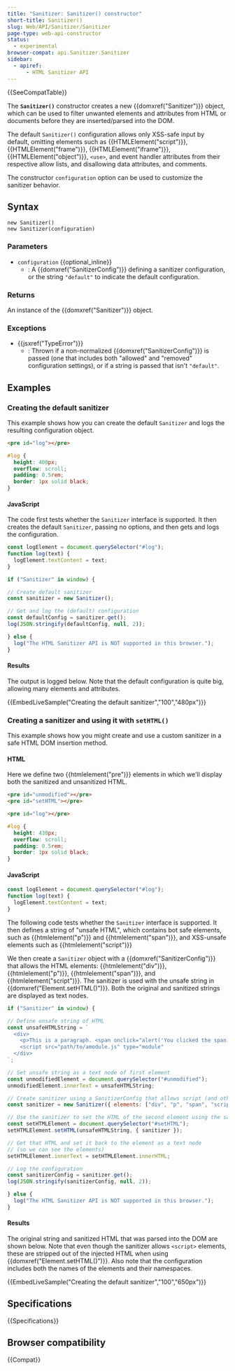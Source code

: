 ```yaml
---
title: "Sanitizer: Sanitizer() constructor"
short-title: Sanitizer()
slug: Web/API/Sanitizer/Sanitizer
page-type: web-api-constructor
status:
  - experimental
browser-compat: api.Sanitizer.Sanitizer
sidebar:
  - apiref:
      - HTML Sanitizer API
---
```


{{SeeCompatTable}}

The **`Sanitizer()`** constructor creates a new {{domxref("Sanitizer")}} object, which can be used to filter unwanted elements and attributes from HTML or documents before they are inserted/parsed into the DOM.

The default `Sanitizer()` configuration allows only XSS-safe input by default, omitting elements such as {{HTMLElement("script")}}, {{HTMLElement("frame")}}, {{HTMLElement("iframe")}}, {{HTMLElement("object")}}, `<use>`, and event handler attributes from their respective allow lists, and disallowing data attributes, and comments.

The constructor `configuration` option can be used to customize the sanitizer behavior.

<!--
Either here or in the config (or both) explain what a (in)valid config looks like
-->

## Syntax

```js-nolint
new Sanitizer()
new Sanitizer(configuration)
```

### Parameters

- `configuration` {{optional_inline}}
  - : A {{domxref("SanitizerConfig")}} defining a sanitizer configuration, or the string `"default"` to indicate the default configuration.

### Returns

An instance of the {{domxref("Sanitizer")}} object.

### Exceptions

- {{jsxref("TypeError")}}
  - : Thrown if a non-normalized {{domxref("SanitizerConfig")}} is passed (one that includes both "allowed" and "removed" configuration settings), or if a string is passed that isn't `"default"`.

## Examples

### Creating the default sanitizer

This example shows how you can create the default `Sanitizer` and logs the resulting configuration object.

```html hidden
<pre id="log"></pre>
```

```css hidden
#log {
  height: 400px;
  overflow: scroll;
  padding: 0.5rem;
  border: 1px solid black;
}
```

#### JavaScript

The code first tests whether the `Sanitizer` interface is supported.
It then creates the default `Sanitizer`, passing no options, and then gets and logs the configuration.

```js hidden
const logElement = document.querySelector("#log");
function log(text) {
  logElement.textContent = text;
}
```

```js hidden
if ("Sanitizer" in window) {
```

```js
// Create default sanitizer
const sanitizer = new Sanitizer();

// Get and log the (default) configuration
const defaultConfig = sanitizer.get();
log(JSON.stringify(defaultConfig, null, 2));
```

```js hidden
} else {
  log("The HTML Sanitizer API is NOT supported in this browser.");
}
```

#### Results

The output is logged below.
Note that the default configuration is quite big, allowing many elements and attributes.

{{EmbedLiveSample("Creating the default sanitizer","100","480px")}}

### Creating a sanitizer and using it with `setHTML()`

This example shows how you might create and use a custom sanitizer in a safe HTML DOM insertion method.

#### HTML

Here we define two {{htmlelement("pre")}} elements in which we'll display both the sanitized and unsanitized HTML.

```html
<pre id="unmodified"></pre>
<pre id="setHTML"></pre>
```

```html hidden
<pre id="log"></pre>
```

```css hidden
#log {
  height: 430px;
  overflow: scroll;
  padding: 0.5rem;
  border: 1px solid black;
}
```

#### JavaScript

```js hidden
const logElement = document.querySelector("#log");
function log(text) {
  logElement.textContent = text;
}
```

The following code tests whether the `Sanitizer` interface is supported.
It then defines a string of "unsafe HTML", which contains bot safe elements, such as {{htmlelement("p")}} and {{htmlelement("span")}}, and XSS-unsafe elements such as {{htmlelement("script")}}

We then create a `Sanitizer` object with a {{domxref("SanitizerConfig")}} that allows the HTML elements: {{htmlelement("div")}}, {{htmlelement("p")}}, {{htmlelement("span")}}, and {{htmlelement("script")}}.
The sanitizer is used with the unsafe string in {{domxref("Element.setHTML()")}}.
Both the original and sanitized strings are displayed as text nodes.

```js hidden
if ("Sanitizer" in window) {
```

```js
// Define unsafe string of HTML
const unsafeHTMLString = `
  <div>
    <p>This is a paragraph. <span onclick="alert('You clicked the span!')">Click me</span></p>
    <script src="path/to/amodule.js" type="module"
  </div>
`;

// Set unsafe string as a text node of first element
const unmodifiedElement = document.querySelector("#unmodified");
unmodifiedElement.innerText = unsafeHTMLString;

// Create sanitizer using a SanitizerConfig that allows script (and other elements)
const sanitizer = new Sanitizer({ elements: ["div", "p", "span", "script"] });

// Use the sanitizer to set the HTML of the second element using the safe method
const setHTMLElement = document.querySelector("#setHTML");
setHTMLElement.setHTML(unsafeHTMLString, { sanitizer });

// Get that HTML and set it back to the element as a text node
// (so we can see the elements)
setHTMLElement.innerText = setHTMLElement.innerHTML;

// Log the configuration
const sanitizerConfig = sanitizer.get();
log(JSON.stringify(sanitizerConfig, null, 2));
```

```js hidden
} else {
  log("The HTML Sanitizer API is NOT supported in this browser.");
}
```

#### Results

The original string and sanitized HTML that was parsed into the DOM are shown below.
Note that even though the sanitizer allows `<script>` elements, these are stripped out of the injected HTML when using {{domxref("Element.setHTML()")}}.
Also note that the configuration includes both the names of the elements and their namespaces.

{{EmbedLiveSample("Creating the default sanitizer","100","650px")}}

## Specifications

{{Specifications}}

## Browser compatibility

{{Compat}}
